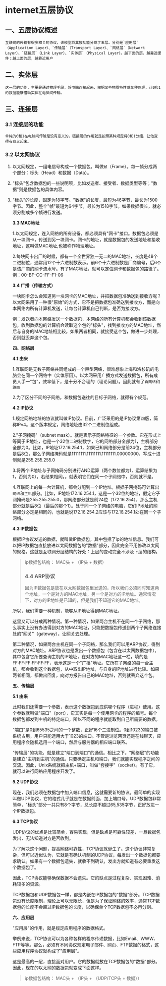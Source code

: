 # internet五层协议

## 一、五层协议概述

```text
互联网的传输有很多相关的协议，该模型将其按功能分成了五层。分别是`应用层`（Application Layer）、`传输层`（Transport Layer）、`网络层`（Network Layer）、`链接层`（Link Layer）、`实体层`（Physical Layer）。越下面的层，越靠近硬件；越上面的层，越靠近用户
```

## 二、实体层

```text
这一层的功能，主要是通过物理手段，将电脑连接起来，根据某些物质特性或某种原理，让0和1的数据能够借助实体在电脑间传输。
```

## 三、连接层

### 3.1 连接层的功能

```text
单纯的0和1在电脑间传输是没有意义的，链接层的作用就是按照某种规定将0和1分组，让他变得有意义起来。
```

### 3.2 以太网协议

1. 以太网规定，一组电信号构成一个数据包，叫做`帧`（Frame）。每一帧分成两个部分：标头（Head）和数据（Data）。
2. "标头"包含数据包的一些说明项，比如发送者、接受者、数据类型等等；"数据"则是数据包的具体内容。
3. "标头"的长度，固定为18字节。"数据"的长度，最短为46字节，最长为1500字节。因此，整个"帧"最短为64字节，最长为1518字节。如果数据很长，就必须分割成多个帧进行发送。

   **3.3 MAC地址**

   1.以太网规定，连入网络的所有设备，都必须具有"网卡"接口。数据包必须是从一块网卡，传送到另一块网卡。网卡的地址，就是数据包的发送地址和接收地址，这叫做MAC地址,也被称作物理地址。

   2.每块网卡出厂的时候，都有一个全世界独一无二的MAC地址，长度是48个二进制位，通常用12个十六进制数表示。前6个十六进制数是厂商编号，后6个是该厂商的网卡流水号。有了MAC地址，就可以定位网卡和数据包的路径了。 例：00-BF-CC-FF-F1-06

   **3.4 广播（传输方式）**

   一块网卡怎么会知道另一块网卡的MAC地址，并把数据包准确送到接收方呢？ 以太网采用了一种很"原始"的方式，它不是把数据包准确送到接收方，而是向本网络内所有计算机发送，让每台计算机自己判断，是否为接收方。

   例：发送者向本网络发送一个数据包，本网络的所有计算机都会收到该数据包，收到数据包的计算机会读取这个包的"标头"，找到接收方的MAC地址，然后与自身的MAC地址相比较，如果两者相同，就接受这个包，做进一步处理，否则就丢弃这个包。

   **四、网络层**

   **4.1 由来**

   1.互联网是无数子网络共同组成的一个巨型网络，很难想象上海和洛杉矶的电脑会在同一个网络中（实体原因）。以太网采用广播方式发送数据包，所有成员人手一"包"，效率低下，是十分不合理的（理论问题）。因此就有了`自网络`和`路由`

   2.为了区分不同的子网络，和数据包送往的目标子网络，就得有个规范。

   **4.2 IP协议**

   1.规定网络地址的协议就叫做IP协议。目前，广泛采用的是IP协议第四版，简称IPv4。这个版本规定，网络地址由32个二进制位组成。

   2."子网掩码"（subnet mask）。就是表示子网络特征的一个参数。它在形式上等同于IP地址，也是一个32位二进制数字，它的网络部分全部为1，主机部分全部为0。比如，IP地址172.16.254.1，如果已知网络部分是前24位，主机部分是后8位，那么子网络掩码就是11111111.11111111.11111111.00000000，写成十进制就是255.255.255.0

   3.将两个IP地址与子网掩码分别进行AND运算（两个数位都为1，运算结果为1，否则为0），若结果相同，，就表明它们在同一个子网络中，否则就不是。

   4.互联网上的每一台计算机，都会分配到一个IP地址。根据子网掩码可计算出`网络`和`主机`部分。比如，IP地址172.16.254.1，这是一个32位的地址，假定它子网掩码是255.255.255.0，那网络部分就是前24位（172.16.254），那么主机部分就是后8位（最后的那个1）。处于同一个子网络的电脑，它们IP地址的网络部分必定是相同的，也就是说172.16.254.2应该与172.16.254.1处在同一个子网络。

   **4.3 IP数据包**

   根据IP协议发送的数据，就叫做IP数据包，其中包括了ip的地址信息。我们可以把IP数据包直接放进以太网数据包的"数据"部分，因此完全不用修改以太网的规格。这就是互联网分层结构的好处：上层的变动完全不涉及下层的结构。

   > ip数据包结构： MAC头 + （IP头 + 数据）
   >
   > ### 4.4 ARP协议
   >
   > 因为IP数据包是放在以太网数据包里发送的，所以我们必须同时知道两个地址，一个是对方的MAC地址，另一个是对方的IP地址。通常情况下，对方的IP地址是已知的，但是我们不知道它的MAC地址。

   所以，我们需要一种机制，能够从IP地址得到MAC地址。

   这里又可以分成两种情况。第一种情况，如果两台主机不在同一个子网络，那么事实上没有办法得到对方的MAC地址，只能把数据包传送到两个子网络连接处的"网关"（gateway），让网关去处理。

   第二种情况，如果两台主机在同一个子网络，那么我们可以用ARP协议，得到对方的MAC地址。ARP协议也是发出一个数据包（包含在以太网数据包中），其中包含它所要查询主机的IP地址，在对方的MAC地址这一栏，填的是FF:FF:FF:FF:FF:FF，表示这是一个"广播"地址。它所在子网络的每一台主机，都会收到这个数据包，从中取出IP地址，与自身的IP地址进行比较。如果两者相同，都做出回复，向对方报告自己的MAC地址，否则就丢弃这个包。

   **五、传输层**

   **5.1 由来**

   此时我们还需要一个参数，表示这个数据包到底供哪个程序（进程）使用。这个参数就叫做"端口"（port），它其实是每一个使用网卡的程序的编号。每个数据包都发到主机的特定端口，所以不同的程序就能取到自己所需要的数据。

   "端口"是0到65535之间的一个整数，正好16个二进制位。0到1023的端口被系统占用，用户只能选用大于1023的端口。不管是浏览网页还是在线聊天，应用程序会随机选用一个端口，然后与服务器的相应端口联系。

   "传输层"的功能，就是建立"端口到端口"的通信。相比之下，"网络层"的功能是建立"主机到主机"的通信。只要确定主机和端口，我们就能实现程序之间的交流。因此，Unix系统就把主机+端口，叫做"套接字"（socket）。有了它，就可以进行网络应用程序开发了。

   **5.2 UDP协议**

   现在，我们必须在数据包中加入端口信息，这就需要新的协议。最简单的实现叫做UDP协议，它的格式几乎就是在数据前面，加上端口号。UDP数据包非常简单，"标头"部分一共只有8个字节，总长度不超过65,535字节，正好放进一个IP数据包。

   **6.3 TCP协议**

   UDP协议的优点是比较简单，容易实现，但是缺点是可靠性较差，一旦数据包发出，无法知道对方是否收到。

   为了解决这个问题，提高网络可靠性，TCP协议就诞生了。这个协议非常复杂，但可以近似认为，它就是有确认机制的UDP协议，每发出一个数据包都要求确认。如果有一个数据包遗失，就收不到确认，发出方就知道有必要重发这个数据包了。

   因此，TCP协议能够确保数据不会遗失。它的缺点是过程复杂、实现困难、消耗较多的资源。

   TCP数据包和UDP数据包一样，都是内嵌在IP数据包的"数据"部分。TCP数据包没有长度限制，理论上可以无限长，但是为了保证网络的效率，通常TCP数据包的长度不会超过IP数据包的长度，以确保单个TCP数据包不必再分割。

   **六、应用层**

   "应用层"的作用，就是规定应用程序的数据格式。

   举例来说，TCP协议可以为各种各样的程序传递数据，比如Email、WWW、FTP等等。那么，必须有不同协议规定电子邮件、网页、FTP数据的格式，这些应用程序协议就构成了"应用层"。

   这是最高的一层，直接面对用户。它的数据就放在TCP数据包的"数据"部分。因此，现在的以太网的数据包就变成下面这样。

   > ip数据包结构： MAC头 + （IP头 + （UDP/TCP头 + 数据））


